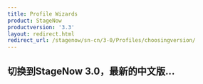 ```yaml
---
title: Profile Wizards
product: StageNow
productversion: '3.3'
layout: redirect.html
redirect_url: /stagenow/sn-cn/3-0/Profiles/choosingversion/
---
```


## 切换到StageNow 3.0，最新的中文版...
